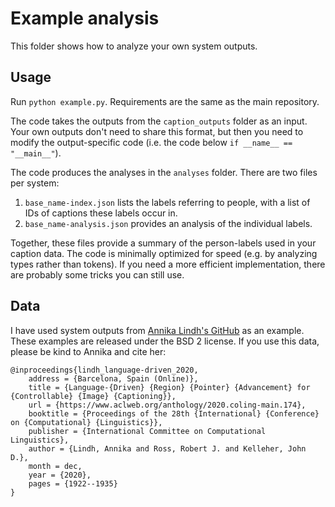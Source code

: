 # Example analysis

This folder shows how to analyze your own system outputs. 

## Usage
Run `python example.py`. Requirements are the same as the main repository.

The code takes the outputs from the `caption_outputs` folder as an input.
Your own outputs don't need to share this format, but then you need to modify the output-specific code (i.e. the code below `if __name__ == "__main__"`). 

The code produces the analyses in the `analyses` folder. There are two files per system:
1. `base_name-index.json` lists the labels referring to people, with a list of IDs of captions these labels occur in.
2. `base_name-analysis.json` provides an analysis of the individual labels.

Together, these files provide a summary of the person-labels used in your caption data.
The code is minimally optimized for speed (e.g. by analyzing types rather than tokens).
If you need a more efficient implementation, there are probably some tricks you can still use.

## Data
I have used system outputs from [Annika Lindh's GitHub](https://github.com/AnnikaLindh/Controllable_Region_Pointer_Advancement) as an example. These examples are released under the BSD 2 license. If you use this data, please be kind to Annika and cite her:

```
@inproceedings{lindh_language-driven_2020,
	address = {Barcelona, Spain (Online)},
	title = {Language-{Driven} {Region} {Pointer} {Advancement} for {Controllable} {Image} {Captioning}},
	url = {https://www.aclweb.org/anthology/2020.coling-main.174},
	booktitle = {Proceedings of the 28th {International} {Conference} on {Computational} {Linguistics}},
	publisher = {International Committee on Computational Linguistics},
	author = {Lindh, Annika and Ross, Robert J. and Kelleher, John D.},
	month = dec,
	year = {2020},
	pages = {1922--1935}
}
```
